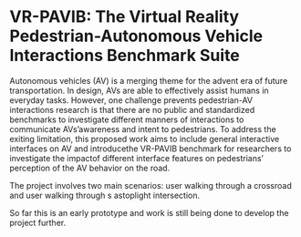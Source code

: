 # VR-PAVIB: The Virtual Reality Pedestrian-Autonomous Vehicle Interactions Benchmark Suite
Autonomous vehicles (AV) is a merging theme for the advent era of future transportation.  In design, AVs are able to effectively assist humans in everyday tasks. However, one challenge prevents pedestrian-AV interactions research is that there are no public and standardized benchmarks to investigate different manners of interactions to communicate AVs’awareness and intent to pedestrians. To address the exiting limitation, this proposed work aims to include general interactive interfaces on AV and introducethe VR-PAVIB benchmark for researchers to investigate the impactof different interface features on pedestrians’ perception of the AV behavior on the road.

The project involves two main scenarios: user walking through a crossroad and user walking through s astoplight intersection.

So far this is an early prototype and work is still being done to develop the project further.
